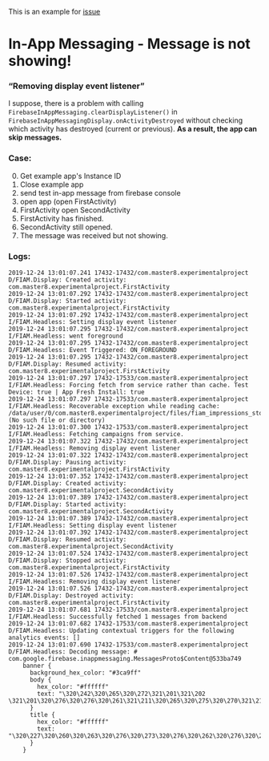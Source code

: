 This is an example for [issue](https://github.com/firebase/firebase-android-sdk/issues/1092)

# In-App Messaging - Message is not showing!
### “Removing display event listener”

I suppose, there is a problem with calling ```FirebaseInAppMessaging.clearDisplayListener()``` in ```FirebaseInAppMessagingDisplay.onActivityDestroyed``` without checking which activity has destroyed (current or previous). 
**As a result, the app can skip messages.**

### Case:
0. Get example app's Instance ID
1. Close example app
2. send test in-app message from firebase console
3. open app (open FirstActivity)
4. FirstActivity open SecondActivity
5. FirstActivity has finished.
6. SecondActivity still opened.
7. The message was received but not showing.


### Logs:

```
2019-12-24 13:01:07.241 17432-17432/com.master8.experimentalproject D/FIAM.Display: Created activity: com.master8.experimentalproject.FirstActivity
2019-12-24 13:01:07.292 17432-17432/com.master8.experimentalproject D/FIAM.Display: Started activity: com.master8.experimentalproject.FirstActivity
2019-12-24 13:01:07.292 17432-17432/com.master8.experimentalproject I/FIAM.Headless: Setting display event listener
2019-12-24 13:01:07.295 17432-17432/com.master8.experimentalproject I/FIAM.Headless: went foreground
2019-12-24 13:01:07.295 17432-17432/com.master8.experimentalproject D/FIAM.Headless: Event Triggered: ON_FOREGROUND
2019-12-24 13:01:07.295 17432-17432/com.master8.experimentalproject D/FIAM.Display: Resumed activity: com.master8.experimentalproject.FirstActivity
2019-12-24 13:01:07.297 17432-17533/com.master8.experimentalproject I/FIAM.Headless: Forcing fetch from service rather than cache. Test Device: true | App Fresh Install: true
2019-12-24 13:01:07.297 17432-17533/com.master8.experimentalproject I/FIAM.Headless: Recoverable exception while reading cache: /data/user/0/com.master8.experimentalproject/files/fiam_impressions_store_file (No such file or directory)
2019-12-24 13:01:07.300 17432-17533/com.master8.experimentalproject I/FIAM.Headless: Fetching campaigns from service.
2019-12-24 13:01:07.322 17432-17432/com.master8.experimentalproject I/FIAM.Headless: Removing display event listener
2019-12-24 13:01:07.322 17432-17432/com.master8.experimentalproject D/FIAM.Display: Pausing activity: com.master8.experimentalproject.FirstActivity
2019-12-24 13:01:07.352 17432-17432/com.master8.experimentalproject D/FIAM.Display: Created activity: com.master8.experimentalproject.SecondActivity
2019-12-24 13:01:07.389 17432-17432/com.master8.experimentalproject D/FIAM.Display: Started activity: com.master8.experimentalproject.SecondActivity
2019-12-24 13:01:07.389 17432-17432/com.master8.experimentalproject I/FIAM.Headless: Setting display event listener
2019-12-24 13:01:07.392 17432-17432/com.master8.experimentalproject D/FIAM.Display: Resumed activity: com.master8.experimentalproject.SecondActivity
2019-12-24 13:01:07.524 17432-17432/com.master8.experimentalproject D/FIAM.Display: Stopped activity: com.master8.experimentalproject.FirstActivity
2019-12-24 13:01:07.526 17432-17432/com.master8.experimentalproject I/FIAM.Headless: Removing display event listener
2019-12-24 13:01:07.526 17432-17432/com.master8.experimentalproject D/FIAM.Display: Destroyed activity: com.master8.experimentalproject.FirstActivity
2019-12-24 13:01:07.681 17432-17533/com.master8.experimentalproject I/FIAM.Headless: Successfully fetched 1 messages from backend
2019-12-24 13:01:07.682 17432-17533/com.master8.experimentalproject D/FIAM.Headless: Updating contextual triggers for the following analytics events: []
2019-12-24 13:01:07.690 17432-17533/com.master8.experimentalproject D/FIAM.Headless: Decoding message: # com.google.firebase.inappmessaging.MessagesProto$Content@533ba749
    banner {
      background_hex_color: "#3ca9ff"
      body {
        hex_color: "#ffffff"
        text: "\320\242\320\265\320\272\321\201\321\202 \321\201\320\276\320\276\320\261\321\211\320\265\320\275\320\270\321\217"
      }
      title {
        hex_color: "#ffffff"
        text: "\320\227\320\260\320\263\320\276\320\273\320\276\320\262\320\276\320\272"
      }
    }
```
